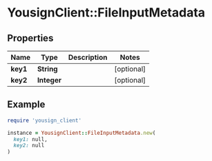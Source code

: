 # YousignClient::FileInputMetadata

## Properties

| Name | Type | Description | Notes |
| ---- | ---- | ----------- | ----- |
| **key1** | **String** |  | [optional] |
| **key2** | **Integer** |  | [optional] |

## Example

```ruby
require 'yousign_client'

instance = YousignClient::FileInputMetadata.new(
  key1: null,
  key2: null
)
```

